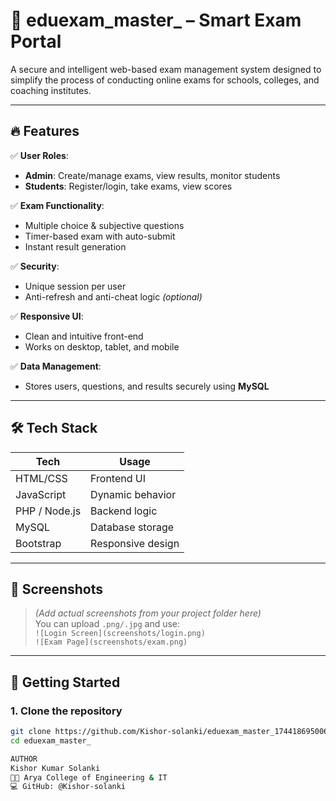 # 🧠 eduexam_master_ – Smart Exam Portal

A secure and intelligent web-based exam management system designed to simplify the process of conducting online exams for schools, colleges, and coaching institutes.

---

## 🔥 Features

✅ **User Roles**:
- **Admin**: Create/manage exams, view results, monitor students  
- **Students**: Register/login, take exams, view scores

✅ **Exam Functionality**:
- Multiple choice & subjective questions
- Timer-based exam with auto-submit
- Instant result generation

✅ **Security**:
- Unique session per user
- Anti-refresh and anti-cheat logic *(optional)*

✅ **Responsive UI**:
- Clean and intuitive front-end
- Works on desktop, tablet, and mobile

✅ **Data Management**:
- Stores users, questions, and results securely using **MySQL**

---

## 🛠️ Tech Stack

| Tech         | Usage              |
|--------------|--------------------|
| HTML/CSS     | Frontend UI        |
| JavaScript   | Dynamic behavior   |
| PHP / Node.js| Backend logic      |
| MySQL        | Database storage   |
| Bootstrap    | Responsive design  |

---

## 📸 Screenshots

> *(Add actual screenshots from your project folder here)*  
> You can upload `.png/.jpg` and use:  
> `![Login Screen](screenshots/login.png)`  
> `![Exam Page](screenshots/exam.png)`

---

## 🚀 Getting Started

### 1. Clone the repository

```bash
git clone https://github.com/Kishor-solanki/eduexam_master_1744186950066.git
cd eduexam_master_

AUTHOR
Kishor Kumar Solanki
👨‍🎓 Arya College of Engineering & IT
💻 GitHub: @Kishor-solanki
